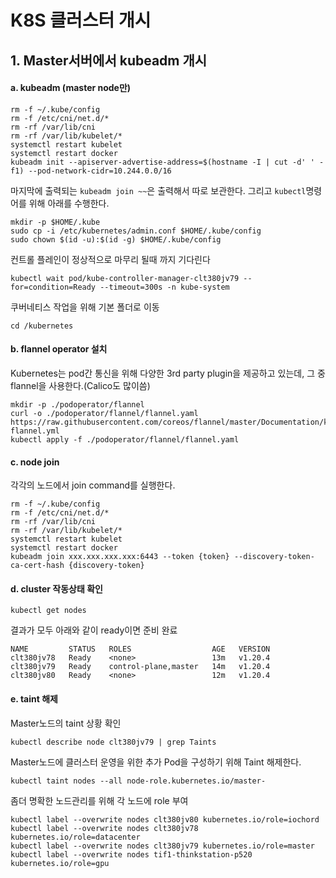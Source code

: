 # K8S 클러스터 개시

## 1. Master서버에서 kubeadm 개시

#### a. kubeadm (master node만)

```aidl
rm -f ~/.kube/config
rm -f /etc/cni/net.d/*
rm -rf /var/lib/cni
rm -rf /var/lib/kubelet/*
systemctl restart kubelet
systemctl restart docker
kubeadm init --apiserver-advertise-address=$(hostname -I | cut -d' ' -f1) --pod-network-cidr=10.244.0.0/16
```

마지막에 출력되는 `kubeadm join ~~`은 출력해서 따로 보관한다. 그리고 `kubectl`명령어를 위해 아래를 수행한다.

```aidl
mkdir -p $HOME/.kube
sudo cp -i /etc/kubernetes/admin.conf $HOME/.kube/config
sudo chown $(id -u):$(id -g) $HOME/.kube/config
```

컨트롤 플레인이 정상적으로 마무리 될때 까지 기다린다

```aidl
kubectl wait pod/kube-controller-manager-clt380jv79 --for=condition=Ready --timeout=300s -n kube-system
```

쿠버네티스 작업을 위해 기본 폴더로 이동

```aidl
cd /kubernetes
```

#### b. flannel operator 설치

Kubernetes는 pod간 통신을 위해 다양한 3rd party plugin을 제공하고 있는데, 그 중 flannel을 사용한다.(Calico도 많이씀)

```aidl
mkdir -p ./podoperator/flannel
curl -o ./podoperator/flannel/flannel.yaml https://raw.githubusercontent.com/coreos/flannel/master/Documentation/kube-flannel.yml
kubectl apply -f ./podoperator/flannel/flannel.yaml
```

#### c. node join

각각의 노드에서 join command를 실행한다.

```aidl
rm -f ~/.kube/config
rm -f /etc/cni/net.d/*
rm -rf /var/lib/cni
rm -rf /var/lib/kubelet/*
systemctl restart kubelet
systemctl restart docker
kubeadm join xxx.xxx.xxx.xxx:6443 --token {token} --discovery-token-ca-cert-hash {discovery-token}
```

#### d. cluster 작동상태 확인

```aidl
kubectl get nodes
```

결과가 모두 아래와 같이 ready이면 준비 완료

```aidl
NAME         STATUS   ROLES                  AGE   VERSION
clt380jv78   Ready    <none>                 13m   v1.20.4
clt380jv79   Ready    control-plane,master   14m   v1.20.4
clt380jv80   Ready    <none>                 12m   v1.20.4
```

#### e. taint 해제
Master노드의 taint 상황 확인
```aidl
kubectl describe node clt380jv79 | grep Taints
```
Master노드에 클러스터 운영을 위한 추가 Pod을 구성하기 위해 Taint 해제한다.
```aidl
kubectl taint nodes --all node-role.kubernetes.io/master-
```

좀더 명확한 노드관리를 위해 각 노드에 role 부여
```aidl
kubectl label --overwrite nodes clt380jv80 kubernetes.io/role=iochord
kubectl label --overwrite nodes clt380jv78 kubernetes.io/role=datacenter
kubectl label --overwrite nodes clt380jv79 kubernetes.io/role=master
kubectl label --overwrite nodes tif1-thinkstation-p520 kubernetes.io/role=gpu
```